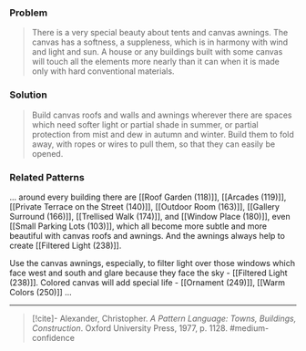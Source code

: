 ### Problem
>There is a very special beauty about tents and canvas awnings. The canvas has a softness, a suppleness, which is in harmony with wind and light and sun. A house or any buildings built with some canvas will touch all the elements more nearly than it can when it is made only with hard conventional materials.

### Solution
>Build canvas roofs and walls and awnings wherever there are spaces which need softer light or partial shade in summer, or partial protection from mist and dew in autumn and winter. Build them to fold away, with ropes or wires to pull them, so that they can easily be opened.

### Related Patterns
... around every building there are [[Roof Garden (118)]], [[Arcades (119)]], [[Private Terrace on the Street (140)]], [[Outdoor Room (163)]], [[Gallery Surround (166)]], [[Trellised Walk (174)]], and [[Window Place (180)]], even [[Small Parking Lots (103)]], which all become more subtle and more beautiful with canvas roofs and awnings. And the awnings always help to create [[Filtered Light (238)]].

Use the canvas awnings, especially, to filter light over those windows which face west and south and glare because they face the sky - [[Filtered Light (238)]]. Colored canvas will add special life - [[Ornament (249)]], [[Warm Colors (250)]] ...

---

> [!cite]- Alexander, Christopher. _A Pattern Language: Towns, Buildings, Construction_. Oxford University Press, 1977, p. 1128.
> #medium-confidence 